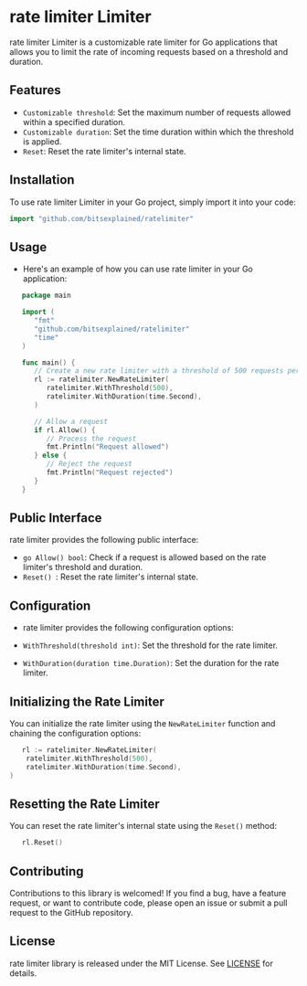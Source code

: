 # rate limiter Limiter

rate limiter Limiter is a customizable rate limiter for Go applications that allows you to limit the rate of incoming requests based on a threshold and duration.

## Features

- ```Customizable threshold```: Set the maximum number of requests allowed within a specified duration.
- ```Customizable duration```: Set the time duration within which the threshold is applied.
- ```Reset```: Reset the rate limiter's internal state.

## Installation

To use rate limiter Limiter in your Go project, simply import it into your code:

```go
import "github.com/bitsexplained/ratelimiter"
```

## Usage
- Here's an example of how you can use rate limiter in your Go application:

```go
   package main

   import (
      "fmt"
      "github.com/bitsexplained/ratelimiter"
      "time"
   )

   func main() {
      // Create a new rate limiter with a threshold of 500 requests per second
      rl := ratelimiter.NewRateLimiter(
         ratelimiter.WithThreshold(500),
         ratelimiter.WithDuration(time.Second),
      )

      // Allow a request
      if rl.Allow() {
         // Process the request
         fmt.Println("Request allowed")
      } else {
         // Reject the request
         fmt.Println("Request rejected")
      }
   }
```

## Public Interface
rate limiter provides the following public interface:

- ```go Allow() bool```: Check if a request is allowed based on the rate limiter's threshold and duration.
- ```Reset() ```: Reset the rate limiter's internal state.

## Configuration
- rate limiter provides the following configuration options:

- ```WithThreshold(threshold int)```: Set the threshold for the rate limiter.
- ```WithDuration(duration time.Duration)```: Set the duration for the rate limiter.


## Initializing the Rate Limiter
You can initialize the rate limiter using the ```NewRateLimiter``` function and chaining the configuration options:

```go
   rl := ratelimiter.NewRateLimiter(
	ratelimiter.WithThreshold(500),
	ratelimiter.WithDuration(time.Second),
)
```

## Resetting the Rate Limiter
You can reset the rate limiter's internal state using the ```Reset()``` method:

```go
   rl.Reset()
```
## Contributing
Contributions to this library is welcomed! If you find a bug, have a feature request, or want to contribute code, please open an issue or submit a pull request to the GitHub repository.

## License
rate limiter library is released under the MIT License.
See  [LICENSE](LICENSE) for details.
